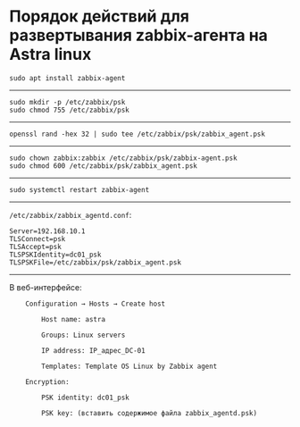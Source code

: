 # Порядок действий для развертывания zabbix-агента на Astra linux

```
sudo apt install zabbix-agent
```
---
```
sudo mkdir -p /etc/zabbix/psk
sudo chmod 755 /etc/zabbix/psk
```
---
```
openssl rand -hex 32 | sudo tee /etc/zabbix/psk/zabbix_agent.psk
```
---
```
sudo chown zabbix:zabbix /etc/zabbix/psk/zabbix-agent.psk
sudo chmod 600 /etc/zabbix/psk/zabbix_agent.psk
```
---
```
sudo systemctl restart zabbix-agent
```
---
`/etc/zabbix/zabbix_agentd.conf`:
```
Server=192.168.10.1
TLSConnect=psk
TLSAccept=psk
TLSPSKIdentity=dc01_psk
TLSPSKFile=/etc/zabbix/psk/zabbix_agent.psk
```
---
В веб-интерфейсе:
```
    Configuration → Hosts → Create host

        Host name: astra

        Groups: Linux servers

        IP address: IP_адрес_DC-01

        Templates: Template OS Linux by Zabbix agent

    Encryption:

        PSK identity: dc01_psk

        PSK key: (вставить содержимое файла zabbix_agentd.psk)
```
